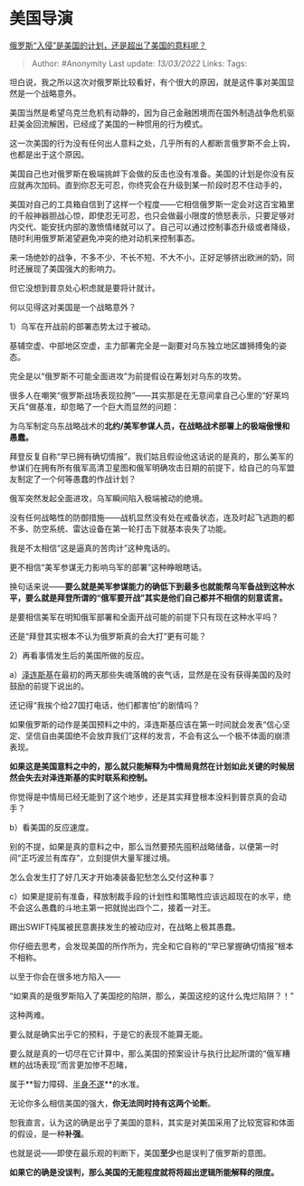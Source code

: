 # 美国导演
[俄罗斯“入侵”是美国的计划，还是超出了美国的意料呢？](https://www.zhihu.com/question/520477896/answer/2382091284)

> Author: #Anonymity
> Last update: *13/03/2022*
> Links:
> Tags:

坦白说，我之所以这次对俄罗斯比较看好，有个很大的原因，就是这件事对美国显然是一个战略意外。

美国当然是希望乌克兰危机有动静的，因为自己金融困境而在国外制造战争危机驱赶美金回流解困，已经成了美国的一种惯用的行为模式。

这一次美国的行为没有任何出人意料之处，几乎所有的人都断言俄罗斯不会上钩，也都是出于这个原因。

美国自己也对俄罗斯在极端挑衅下会做的反击也没有准备。美国的计划是你没有反应就再次加码。直到你忍无可忍，你终究会在升级到某一阶段时忍不住动手的，

美国对自己的工具箱自信到了这样一个程度——它相信俄罗斯一定会对这百宝箱里的千般神器胆战心惊，即使忍无可忍，也只会做最小限度的愤怒表示，只要足够对内交代、能安抚内部的激愤情绪就可以了。自己可以通过控制事态升级或者降级，随时利用俄罗斯渴望避免冲突的绝对动机来控制事态。

来一场绝妙的战争，不多不少、不长不短、不大不小，正好足够挤出欧洲的奶，同时还展现了美国强大的影响力。

但它没想到普京处心积虑就是要将计就计。

何以见得这对美国是一个战略意外？

1）乌军在开战前的部署态势太过于被动。

基辅空虚、中部地区空虚，主力部署完全是一副要对乌东独立地区雄狮搏兔的姿态。

完全是以“俄罗斯不可能全面进攻”为前提假设在筹划对乌东的攻势。

很多人在嘲笑“俄罗斯战场表现拉胯”——其实那是在无意间拿自己心里的“好莱坞天兵”做基准，却忽略了一个巨大而显然的问题：

为乌军制定乌东战略战术的**北约/美军参谋人员，在战略战术部署上的极端傲慢和愚蠢。**

拜登反复自称“早已拥有确切情报”，我们姑且假设他这话说的是真的，那么美军的参谋们在拥有所有俄军高清卫星图和俄军明确攻击日期的前提下，给自己的乌军盟友制定了一个何等愚蠢的作战计划？

俄军突然发起全面进攻，乌军瞬间陷入极端被动的绝境。

没有任何战略性的防御措施——战机显然没有处在戒备状态，连及时起飞逃跑的都不多、防空系统、雷达设备在第一轮打击下就基本丧失了功能。

我是不太相信“这是逼真的苦肉计”这种鬼话的。

更不相信“美军参谋无力影响乌军的部署”这种睁眼瞎话。

换句话来说——**要么就是美军参谋能力的确低下到最多也就能帮乌军备战到这种水平，要么就是拜登所谓的“俄军要开战”其实是他们自己都并不相信的刻意谎言。**

是要相信美军在明知俄军部署和全面开战可能的前提下只有现在这种水平吗？

还是“拜登其实根本不认为俄罗斯真的会大打”更有可能？

2）再看事情发生后的美国所做的反应。

a）[泽连斯基](https://www.zhihu.com/search?q=%E6%B3%BD%E8%BF%9E%E6%96%AF%E5%9F%BA&search_source=Entity&hybrid_search_source=Entity&hybrid_search_extra=%7B%22sourceType%22%3A%22answer%22%2C%22sourceId%22%3A2382091284%7D)在最初的两天那些失魂落魄的丧气话，显然是在没有获得美国的及时鼓励的前提下说出的。

还记得“我挨个给27国打电话，他们都害怕”的剧情吗？

如果俄罗斯的动作是美国预料之中的，泽连斯基应该在第一时间就会发表“信心坚定、坚信自由美国绝不会放弃我们”这样的发言，不会有这么一个极不体面的崩溃表现。

**如果这是美国意料之中的，那么就只能解释为中情局竟然在计划如此关键的时候居然会失去对泽连斯基的实时联系和控制。**

你觉得是中情局已经无能到了这个地步，还是其实拜登根本没料到普京真的会动手？

b）看美国的反应速度。

别的不提，如果是真的意料之中，那么当然要预先囤积战略储备，以便第一时间“正巧波兰有库存”，立刻提供大量军援过境。

怎么会发生打了好几天才开始凑装备犯愁怎么交付这种事？

c）如果是提前有准备，释放制裁手段的计划性和策略性应该远超现在的水平，绝不会这么愚蠢的斗地主第一把就抛出四个二，接着一对王。

踢出SWIFT纯属被民意裹挟发生的被动应对，在战略上极其愚蠢。

你仔细去思考，会发现美国的所作所为，完全和它自称的“早已掌握确切情报”根本不相称。

以至于你会在很多地方陷入——

“如果真的是俄罗斯陷入了美国挖的陷阱，那么，美国这挖的这什么鬼烂陷阱？！”

这种两难。

要么就是确实出乎它的预料，于是它的表现不能算无能。

要么就是真的一切尽在它计算中，那么美国的预案设计与执行比起所谓的“俄军糟糕的战场表现”而言更加惨不忍睹，

属于**智力障碍、[半身不遂](https://www.zhihu.com/search?q=%E5%8D%8A%E8%BA%AB%E4%B8%8D%E9%81%82&search_source=Entity&hybrid_search_source=Entity&hybrid_search_extra=%7B%22sourceType%22%3A%22answer%22%2C%22sourceId%22%3A2382091284%7D)**的水准。

无论你多么相信美国的强大，**你无法同时持有这两个论断**。

恕我直言，认为这的确是出乎了美国的意料，其实是对美国采用了比较宽容和体面的假设，是一种**补强**。

也就是说——即使在最乐观的判断下，美国**至少**也是误判了俄罗斯的意图。

**如果它的确是没误判，那么美国的无能程度就将将超出逻辑所能解释的限度。**

